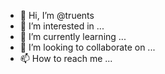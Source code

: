 - 👋 Hi, I’m @truents
- 👀 I’m interested in ...
- 🌱 I’m currently learning ...
- 💞️ I’m looking to collaborate on ...
- 📫 How to reach me ...

<!---
truents/truents is a ✨ special ✨ repository because its `README.md` (this file) appears on your GitHub profile.
You can click the Preview link to take a look at your changes.
--->
